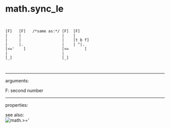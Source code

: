 # math.sync_le

```


[F]   [F]   /*same as:*/ [F]  [F]
|     |                  |    |
|     |                  |    [t b f]
|     |.                 |    | ^|.
[<='    ]                [<=       ]
|                        |
[_]                      [_]

            
```
---
arguments:

F: second number<br>

---
properties:


see also:<br>
![math.&gt;=&#39;]("img/object_math.&gt;=&#39;.png")
